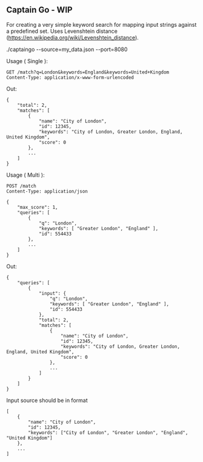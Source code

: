 ## Captain Go - WIP

For creating a very simple keyword search for mapping input strings against a
predefined set. Uses Levenshtein distance (https://en.wikipedia.org/wiki/Levenshtein_distance).

  ./captaingo --source=my_data.json --port=8080
  
Usage ( Single ):

    GET /match?q=London&keywords=England&keywords=United+Kingdom
    Content-Type: application/x-www-form-urlencoded
    
Out:

    {
        "total": 2,
        "matches": [
            {
                "name": "City of London",
                "id": 12345,
                "keywords": "City of London, Greater London, England, United Kingdom",
                "score": 0
            },
            ...
        ]
    }
    
Usage ( Multi ):

    POST /match
    Content-Type: application/json
    
    {
        "max_score": 1,
        "queries": [
            {
                "q": "London",
                "keywords": [ "Greater London", "England" ],
                "id": 554433
            },
            ...
        ]
    }
    
Out:

    {
        "queries": [
            {
                "input": {
                    "q": "London",
                    "keywords": [ "Greater London", "England" ],
                    "id": 554433
                },
                "total": 2,
                "matches": [
                    {
                        "name": "City of London",
                        "id": 12345,
                        "keywords": "City of London, Greater London, England, United Kingdom",
                        "score": 0
                    },
                    ...
                ]
            }
        ]
    }
    
Input source should be in format

    [
        {
            "name": "City of London",
            "id": 12345,
            "keywords": ["City of London", "Greater London", "England", "United Kingdom"]
        },
        ...
    ]

